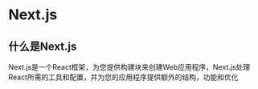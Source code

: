 # Next.js

## 什么是Next.js

Next.js是一个React框架，为您提供构建块来创建Web应用程序，Next.js处理React所需的工具和配置，并为您的应用程序提供额外的结构，功能和优化
